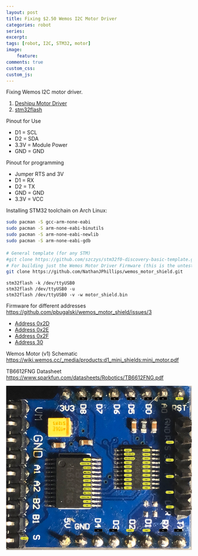 ```yaml
---
layout: post
title: Fixing $2.50 Wemos I2C Motor Driver
categories: robot
series: 
excerpt:
tags: [robot, I2C, STM32, motor]
image: 
    feature: 
comments: true
custom_css:
custom_js: 
---
```


Fixing Wemos I2C motor driver.

1. [Deshipu Motor Driver](https://hackaday.io/project/18439-motor-shield-reprogramming)
2. [stm32flash](https://aur.archlinux.org/stm32flash.git)

Pinout for Use

* D1 = SCL
* D2 = SDA
* 3.3V = Module Power
* GND = GND

Pinout for programming
* Jumper RTS and 3V
* D1 = RX
* D2 = TX
* GND = GND
* 3.3V = VCC

Installing STM32 toolchain on Arch Linux:

```bash
sudo pacman -S gcc-arm-none-eabi
sudo pacman -S arm-none-eabi-binutils
sudo pacman -S arm-none-eabi-newlib
sudo pacman -S arm-none-eabi-gdb

# General template (for any STM)
#git clone https://github.com/szczys/stm32f0-discovery-basic-template.git
# For building just the Wemos Motor Driver Firmware (this is the untested firmware for using solder jumpers to choose address)
git clone https://github.com/NathanJPhillips/wemos_motor_shield.git
```

```
stm32flash -k /dev/ttyUSB0
stm32flash /dev/ttyUSB0 -u
stm32flash /dev/ttyUSB0 -v -w motor_shield.bin
```

Firmware for different addresses
https://github.com/pbugalski/wemos_motor_shield/issues/3

* [Address 0x2D](http://ladvien.com/images/files/motor_shield_2D.bin)
* [Address 0x2E](http://ladvien.com/images/files/motor_shield_2E.bin)
* [Address 0x2F](http://ladvien.com/images/files/motor_shield_2F.bin)
* [Address 30](http://ladvien.com/images/files/motor_shield_30.bin)

Wemos Motor (v1) Schematic
https://wiki.wemos.cc/_media/products:d1_mini_shields:mini_motor.pdf

TB6612FNG Datasheet
https://www.sparkfun.com/datasheets/Robotics/TB6612FNG.pdf

![](/images/wemos_motor_1.png)
